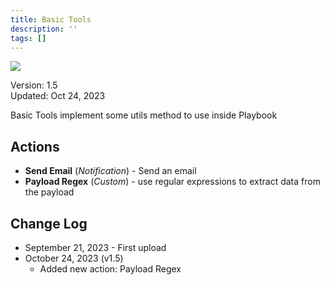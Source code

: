 ```yaml
---
title: Basic Tools
description: ''
tags: []
---
```


![](/img/platform-services/automation-service/app-central/logos/basic-tools.png)

Version: 1.5  
Updated: Oct 24, 2023

Basic Tools implement some utils method to use inside Playbook

## Actions

* **Send Email** (*Notification*) - Send an email
* **Payload Regex** (*Custom*) - use regular expressions to extract data from the payload

## Change Log

* September 21, 2023 - First upload
* October 24, 2023 (v1.5)
	+ Added new action: Payload Regex
